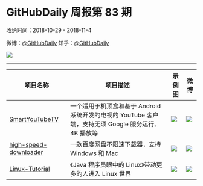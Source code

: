 # GitHubDaily 周报第 83 期

收纳时间：2018-10-29 - 2018-11-4

微博：[@GitHubDaily](https://weibo.com/GitHubDaily)
知乎：[@GitHubDaily](https://www.zhihu.com/people/githubdaily)

![](https://raw.githubusercontent.com/GitHubDaily/GitHubDaily/master/assets/weixin.png)

---

项目名称 | 项目描述 | 示例图 | 微博
--- | --- | --- | ---
[SmartYouTubeTV](status.github_url) | 一个适用于机顶盒和基于 Android 系统开发的电视的 YouTube 客户端，支持无须 Google 服务运行、4K 播放等 | ![](http://wx3.sinaimg.cn/large/006fiYtfgy1fwrqkouyn4j31hc0u0q4b.jpg) | [![](https://raw.githubusercontent.com/GitHubDaily/GitHubDaily/master/assets/sina_logo.png)](https://weibo.com/5722964389/HLiickMf)
[high-speed-downloader](status.github_url) | 一款百度网盘不限速下载器，支持 Windows 和 Mac | ![](http://wx3.sinaimg.cn/large/006fiYtfgy1fwrqamadecj31hw3e4b29.jpg) | [![](https://raw.githubusercontent.com/GitHubDaily/GitHubDaily/master/assets/sina_logo.png)](https://weibo.com/5722964389/HBRNCg1u)
[Linux-Tutorial](status.github_url) | 《Java 程序员眼中的 Linux》带动更多的人进入 Linux 世界 | ![](http://wx4.sinaimg.cn/large/006fiYtfgy1fwqoygk23oj31hm4cex6e.jpg) | [![](https://raw.githubusercontent.com/GitHubDaily/GitHubDaily/master/assets/sina_logo.png)](https://weibo.com/5722964389/Hsrj1xfS)
